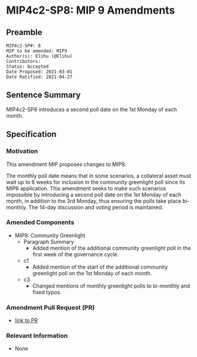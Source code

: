 # MIP4c2-SP8: MIP 9 Amendments

## Preamble

```
MIP4c2-SP#: 8
MIP to be amended: MIP9
Author(s): Elihu (@Elihu)
Contributors:
Status: Accepted
Date Proposed: 2021-03-01
Date Ratified: 2021-04-27
```

## Sentence Summary

MIP4c2-SP8 introduces a second poll date on the 1st Monday of each month.

## Specification

### Motivation

This amendment MIP proposes changes to MIP9.

The monthly poll date means that in some scenarios, a collateral asset must wait up to 6 weeks for inclusion in the community greenlight poll since its MIP6 application. This amendment seeks to make such scenarios impossible by introducing a second poll date on the 1st Monday of each month, in addition to the 3rd Monday, thus ensuring the polls take place bi-monthly. The 14-day discussion and voting period is maintained.

### Amended Components

* MIP9: Community Greenlight
  * Paragraph Summary
    * Added mention of the additional community greenlight poll in the first week of the governance cycle.
  * c1
    * Added mention of the start of the additional community greenlight poll on the 1st Monday of each month.
  * c3
    * Changed mentions of monthly greenlight polls to bi-monthly and fixed typos.

### Amendment Pull Request (PR)

* [link to PR](https://github.com/makerdao/mips/pull/201/)

### Relevant Information

* None
